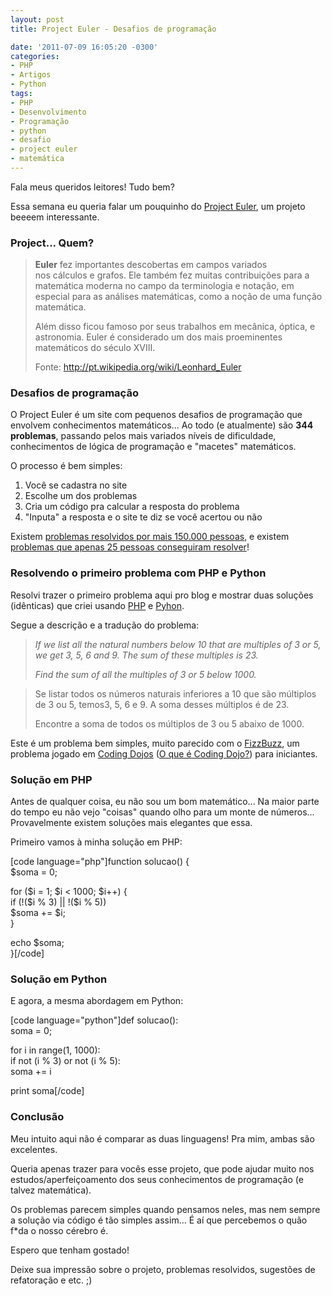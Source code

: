 ```yaml
---
layout: post
title: Project Euler - Desafios de programação

date: '2011-07-09 16:05:20 -0300'
categories:
- PHP
- Artigos
- Python
tags:
- PHP
- Desenvolvimento
- Programação
- python
- desafio
- project euler
- matemática
---
```

<p>Fala meus queridos leitores! Tudo bem?</p>
<p>Essa semana eu queria falar um pouquinho do <a title="Project Euler" href="http://projecteuler.net/" target="_blank">Project Euler</a>, um projeto beeeem interessante.</p>
<h3>Project... Quem?</h3>
<blockquote><p><strong>Euler</strong> fez importantes descobertas em campos variados nos cálculos e grafos. Ele também fez muitas contribuições para a matemática moderna no campo da terminologia e notação, em especial para as análises matemáticas, como a noção de uma função matemática.</p>
<p>Além disso ficou famoso por seus trabalhos em mecânica, óptica, e astronomia. Euler é considerado um dos mais proeminentes matemáticos do século XVIII.</p>
<p>Fonte: <a href="http://pt.wikipedia.org/wiki/Leonhard_Euler">http://pt.wikipedia.org/wiki/Leonhard_Euler</a></p></blockquote>
<h3>Desafios de programação</h3>
<p>O Project Euler é um site com pequenos desafios de programação que envolvem conhecimentos matemáticos... Ao todo (e atualmente) são <strong>344 problemas</strong>, passando pelos mais variados níveis de dificuldade, conhecimentos de lógica de programação e "macetes" matemáticos.</p>
<p>O processo é bem simples:</p>
<ol>
<li>Você se cadastra no site</li>
<li>Escolhe um dos problemas</li>
<li>Cria um código pra calcular a resposta do problema</li>
<li>"Inputa" a resposta e o site te diz se você acertou ou não</li>
</ol>
<p>Existem <a href="http://projecteuler.net/index.php?section=problems&id=1" target="_blank">problemas resolvidos por mais 150.000 pessoas</a>, e existem <a href="http://projecteuler.net/index.php?section=problems&id=344" target="_blank">problemas que apenas 25 pessoas conseguiram resolver</a>!</p>
<h3>Resolvendo o primeiro problema com PHP e Python</h3>
<p>Resolvi trazer o primeiro problema aqui pro blog e mostrar duas soluções (idênticas) que criei usando <a href="http://blog.thiagobelem.net/desenvolvimento/php/" target="_blank">PHP</a> e <a href="http://blog.thiagobelem.net/desenvolvimento/python/" target="_blank">Pyhon</a>.</p>
<p>Segue a descrição e a tradução do problema:</p>
<blockquote><p><em>If we list all the natural numbers below 10 that are multiples of 3 or 5, we get 3, 5, 6 and 9. The sum of these multiples is 23.</em></p>
<p><em>Find the sum of all the multiples of 3 or 5 below 1000.</em></p></blockquote>
<blockquote><p>Se listar todos os números naturais inferiores a 10 que são múltiplos de 3 ou 5, temos3, 5, 6 e 9. A soma desses múltiplos é de 23.</p>
<p>Encontre a soma de todos os múltiplos de 3 ou 5 abaixo de 1000.</p></blockquote>
<p>Este é um problema bem simples, muito parecido com o <a href="http://en.wikipedia.org/wiki/Bizz_buzz" target="_blank">FizzBuzz</a>, um problema jogado em <a href="http://codingdojo.org/" target="_blank">Coding Dojos</a> (<a href="http://pet.inf.ufsc.br/dojo/o-que-eh-dojo/" target="_blank">O que é Coding Dojo?</a>) para iniciantes.</p>
<h3>Solução em PHP</h3>
<p>Antes de qualquer coisa, eu não sou um bom matemático... Na maior parte do tempo eu não vejo "coisas" quando olho para um monte de números... Provavelmente existem soluções mais elegantes que essa.</p>
<p>Primeiro vamos à minha solução em PHP:</p>
<p>[code language="php"]function solucao() {<br />
	$soma = 0;</p>
<p>	for ($i = 1; $i < 1000; $i++) {<br />
		if (!($i % 3) || !($i % 5))<br />
			$soma += $i;<br />
	}</p>
<p>	echo $soma;<br />
}[/code]</p>
<h3>Solução em Python</h3>
<p>E agora, a mesma abordagem em Python:</p>
<p>[code language="python"]def solucao():<br />
	soma = 0;</p>
<p>	for i in range(1, 1000):<br />
		if not (i % 3) or not (i % 5):<br />
			soma += i</p>
<p>	print soma[/code]</p>
<h3>Conclusão</h3>
<p>Meu intuito aqui não é comparar as duas linguagens! Pra mim, ambas são excelentes.</p>
<p>Queria apenas trazer para vocês esse projeto, que pode ajudar muito nos estudos/aperfeiçoamento dos seus conhecimentos de programação (e talvez matemática).</p>
<p>Os problemas parecem simples quando pensamos neles, mas nem sempre a solução via código é tão simples assim... É aí que percebemos o quão f*da o nosso cérebro é.</p>
<p>Espero que tenham gostado!</p>
<p>Deixe sua impressão sobre o projeto, problemas resolvidos, sugestões de refatoração e etc. ;)</p>
